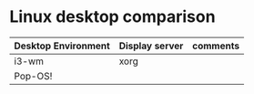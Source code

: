 # Linux desktop comparison

| Desktop Environment | Display server | comments |
| ------------------- | -------------- | -------- |
| i3-wm               | xorg           |          |
| Pop-OS!             |
